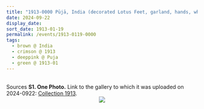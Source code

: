 ```yaml
---
title: "1913-0000 Pūjā, India (decorated Lotus Feet, garland, hands, white and red sāṛī, rice tray, Sahaja Yogi, window, chair)"
date: 2024-09-22
display_date: 
sort_date: 1913-01-19
permalink: /events/1913-0119-0000
tags:
  - brown @ India
  - crimson @ 1913
  - deeppink @ Puja
  - green @ 1913-01
---
```


<br>

<wave-list>
  <list-title color="DarkSeaGreen" width="40">Sources</list-title>
  <list-item color="BlanchedAlmond"  width="280"><b>S1. One Photo.</b> Link to the gallery to which it was uploaded on 2024-0922: <a href="https://eternalmoments.smugmug.com/Collections/Mahipalsingh-Jaisingh-Raul-Collection/1913">Collection 1913</a>.</list-item>
</wave-list>

<div style="text-align: center"><img src="https://pub-bcc3cbe9b1e94ba1ac28915f7a3900fa.r2.dev/1913-0000_Puja_India_(decorated_Lotus_Feet_garland_hands_white_and_red_sari_rice_tray_Sahaja_Yogi_window_chair)_01_(from_tif)_(Mahipalsingh_Jaisingh_Raul_Collection_scanned_by_Ankit_Khare).jpg" /></div>
